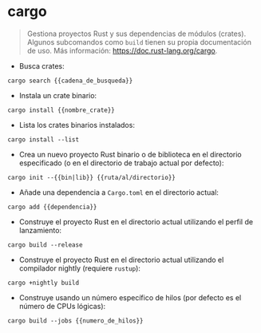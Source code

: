 # cargo

> Gestiona proyectos Rust y sus dependencias de módulos (crates).
> Algunos subcomandos como `build` tienen su propia documentación de uso.
> Más información: <https://doc.rust-lang.org/cargo>.

- Busca crates:

`cargo search {{cadena_de_busqueda}}`

- Instala un crate binario:

`cargo install {{nombre_crate}}`

- Lista los crates binarios instalados:

`cargo install --list`

- Crea un nuevo proyecto Rust binario o de biblioteca en el directorio especificado (o en el directorio de trabajo actual por defecto):

`cargo init --{{bin|lib}} {{ruta/al/directorio}}`

- Añade una dependencia a `Cargo.toml` en el directorio actual:

`cargo add {{dependencia}}`

- Construye el proyecto Rust en el directorio actual utilizando el perfil de lanzamiento:

`cargo build --release`

- Construye el proyecto Rust en el directorio actual utilizando el compilador nightly (requiere `rustup`):

`cargo +nightly build`

- Construye usando un número específico de hilos (por defecto es el número de CPUs lógicas):

`cargo build --jobs {{numero_de_hilos}}`
